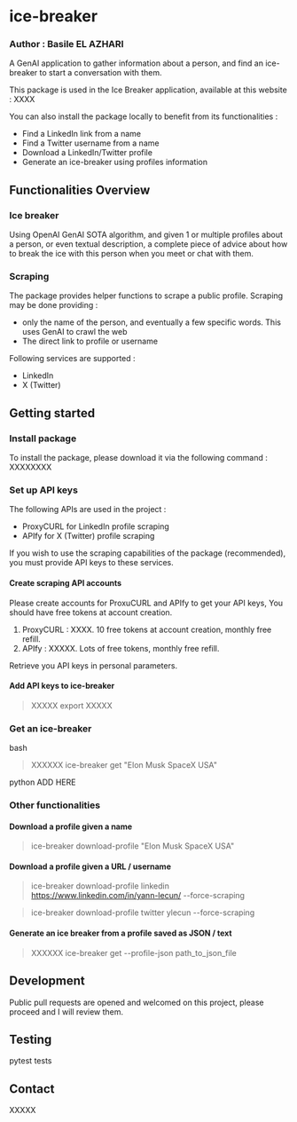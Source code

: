 # ice-breaker

### Author : Basile EL AZHARI

A GenAI application to gather information about a person, and find an ice-breaker to start a conversation with them.

This package is used in the Ice Breaker application, available at this website : XXXX

You can also install the package locally to benefit from its functionalities :
 - Find a LinkedIn link from a name
 - Find a Twitter username from a name
 - Download a LinkedIn/Twitter profile
 - Generate an ice-breaker using profiles information



## Functionalities Overview

### Ice breaker

Using OpenAI GenAI SOTA algorithm, and given 1 or multiple profiles about a person, or even textual description, a complete piece of advice
about how to break the ice with this person when you meet or chat with them.

### Scraping

The package provides helper functions to scrape a public profile. Scraping may be done providing :
- only the name of the person, and eventually a few specific words. This uses GenAI to crawl the web
- The direct link to profile or username

Following services are supported :
- LinkedIn
- X (Twitter)



## Getting started

### Install package
To install the package, please download it via the following command :
XXXXXXXX

### Set up API keys
The following APIs are used in the project :
- ProxyCURL for LinkedIn profile scraping
- APIfy for X (Twitter) profile scraping

If you wish to use the scraping capabilities of the package (recommended), you must provide API keys to these services.

#### Create scraping API accounts

Please create accounts for ProxuCURL and APIfy to get your API keys, You should have free tokens at account creation.

1) ProxyCURL : XXXX. 10 free tokens at account creation, monthly free refill.
2) APIfy : XXXXX. Lots of free tokens, monthly free refill.

Retrieve you API keys in personal parameters.

#### Add API keys to ice-breaker

> XXXXX export XXXXX


### Get an ice-breaker
bash
> XXXXXX ice-breaker get "Elon Musk SpaceX USA"

python
ADD HERE


### Other functionalities

#### Download a profile given a name

> ice-breaker download-profile "Elon Musk SpaceX USA"

#### Download a profile given a URL / username

> ice-breaker download-profile linkedin https://www.linkedin.com/in/yann-lecun/ --force-scraping

> ice-breaker download-profile twitter ylecun --force-scraping


#### Generate an ice breaker from a profile saved as JSON / text

[//]: # ( - From text / JSON file)

> XXXXXX ice-breaker get --profile-json path_to_json_file

[//]: # (> XXXXXX ice-breaker get --profile-text path_to_text_file)

[//]: # ()
[//]: # ( - From in-line text)

[//]: # ()
[//]: # (> XXXXXX ice-breaker get --profile-inline "Elon Musk is one of the most known... " )



## Development

Public pull requests are opened and welcomed on this project, please proceed and I will review them.



## Testing

pytest tests



## Contact

XXXXX
